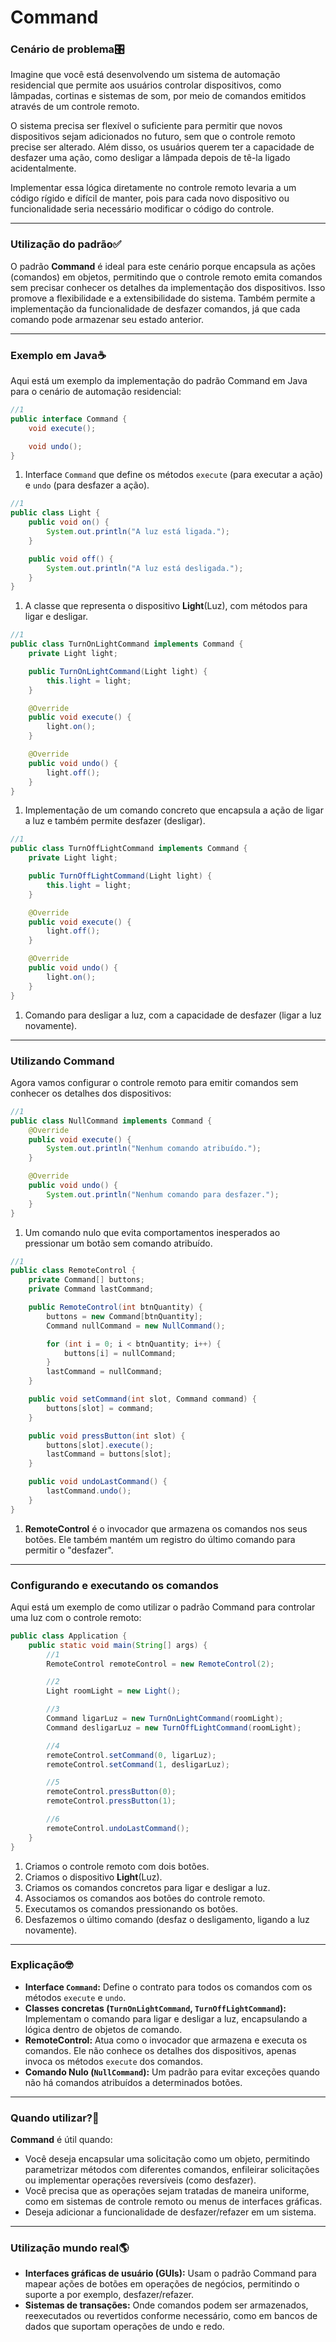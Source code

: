 # Command

### Cenário de problema🎛

Imagine que você está desenvolvendo um sistema de automação residencial que permite aos usuários controlar dispositivos, como lâmpadas, cortinas e sistemas de som, por meio de comandos emitidos através de um controle remoto. 

O sistema precisa ser flexível o suficiente para permitir que novos dispositivos sejam adicionados no futuro, sem que o controle remoto precise ser alterado. Além disso, os usuários querem ter a capacidade de desfazer uma ação, como desligar a lâmpada depois de tê-la ligado acidentalmente.

Implementar essa lógica diretamente no controle remoto levaria a um código rígido e difícil de manter, pois para cada novo dispositivo ou funcionalidade seria necessário modificar o código do controle. 

---

### Utilização do padrão✅

O padrão **Command** é ideal para este cenário porque encapsula as ações (comandos) em objetos, permitindo que o controle remoto emita comandos sem precisar conhecer os detalhes da implementação dos dispositivos. Isso promove a flexibilidade e a extensibilidade do sistema. Também permite a implementação da funcionalidade de desfazer comandos, já que cada comando pode armazenar seu estado anterior.

---

### Exemplo em Java☕

Aqui está um exemplo da implementação do padrão Command em Java para o cenário de automação residencial:

```java
//1
public interface Command {
    void execute();

    void undo();
}
```

1. Interface `Command` que define os métodos `execute` (para executar a ação) e `undo` (para desfazer a ação).

```java
//1
public class Light {
    public void on() {
        System.out.println("A luz está ligada.");
    }

    public void off() {
        System.out.println("A luz está desligada.");
    }
}
```

1. A classe que representa o dispositivo **Light**(Luz), com métodos para ligar e desligar.

```java
//1
public class TurnOnLightCommand implements Command {
    private Light light;

    public TurnOnLightCommand(Light light) {
        this.light = light;
    }

    @Override
    public void execute() {
        light.on();
    }

    @Override
    public void undo() {
        light.off();
    }
}
```

1. Implementação de um comando concreto que encapsula a ação de ligar a luz e também permite desfazer (desligar).

```java
//1
public class TurnOffLightCommand implements Command {
    private Light light;

    public TurnOffLightCommand(Light light) {
        this.light = light;
    }

    @Override
    public void execute() {
        light.off();
    }

    @Override
    public void undo() {
        light.on();
    }
}
```

1. Comando para desligar a luz, com a capacidade de desfazer (ligar a luz novamente).

---

### Utilizando Command

Agora vamos configurar o controle remoto para emitir comandos sem conhecer os detalhes dos dispositivos:

```java
//1
public class NullCommand implements Command {
    @Override
    public void execute() {
        System.out.println("Nenhum comando atribuído.");
    }

    @Override
    public void undo() {
        System.out.println("Nenhum comando para desfazer.");
    }
}
```

1. Um comando nulo que evita comportamentos inesperados ao pressionar um botão sem comando atribuído.

```java
//1
public class RemoteControl {
    private Command[] buttons;
    private Command lastCommand;

    public RemoteControl(int btnQuantity) {
        buttons = new Command[btnQuantity];
        Command nullCommand = new NullCommand();

        for (int i = 0; i < btnQuantity; i++) {
            buttons[i] = nullCommand;
        }
        lastCommand = nullCommand;
    }

    public void setCommand(int slot, Command command) {
        buttons[slot] = command;
    }

    public void pressButton(int slot) {
        buttons[slot].execute();
        lastCommand = buttons[slot];
    }

    public void undoLastCommand() {
        lastCommand.undo();
    }
}
```

1. **RemoteControl** é o invocador que armazena os comandos nos seus botões. Ele também mantém um registro do último comando para permitir o "desfazer".

---

### Configurando e executando os comandos

Aqui está um exemplo de como utilizar o padrão Command para controlar uma luz com o controle remoto:

```java
public class Application {
    public static void main(String[] args) {
        //1
        RemoteControl remoteControl = new RemoteControl(2);

        //2
        Light roomLight = new Light();

        //3
        Command ligarLuz = new TurnOnLightCommand(roomLight);
        Command desligarLuz = new TurnOffLightCommand(roomLight);

        //4
        remoteControl.setCommand(0, ligarLuz);
        remoteControl.setCommand(1, desligarLuz);

        //5
        remoteControl.pressButton(0);
        remoteControl.pressButton(1);

        //6
        remoteControl.undoLastCommand();
    }
}
```

1. Criamos o controle remoto com dois botões.
2. Criamos o dispositivo **Light**(Luz).
3. Criamos os comandos concretos para ligar e desligar a luz.
4. Associamos os comandos aos botões do controle remoto.
5. Executamos os comandos pressionando os botões.
6. Desfazemos o último comando (desfaz o desligamento, ligando a luz novamente).

---

### Explicação🤓

- **Interface `Command`:** Define o contrato para todos os comandos com os métodos `execute` e `undo`.
- **Classes concretas (`TurnOnLightCommand`, `TurnOffLightCommand`):** Implementam o comando para ligar e desligar a luz, encapsulando a lógica dentro de objetos de comando.
- **RemoteControl:** Atua como o invocador que armazena e executa os comandos. Ele não conhece os detalhes dos dispositivos, apenas invoca os métodos `execute` dos comandos.
- **Comando Nulo (`NullCommand`):** Um padrão para evitar exceções quando não há comandos atribuídos a determinados botões.

---

### Quando utilizar?🤔

**Command** é útil quando:
- Você deseja encapsular uma solicitação como um objeto, permitindo parametrizar métodos com diferentes comandos, enfileirar solicitações ou implementar operações reversíveis (como desfazer).
- Você precisa que as operações sejam tratadas de maneira uniforme, como em sistemas de controle remoto ou menus de interfaces gráficas.
- Deseja adicionar a funcionalidade de desfazer/refazer em um sistema.

---

### Utilização mundo real🌎

- **Interfaces gráficas de usuário (GUIs):** Usam o padrão Command para mapear ações de botões em operações de negócios, permitindo o suporte a por exemplo, desfazer/refazer.
- **Sistemas de transações:** Onde comandos podem ser armazenados, reexecutados ou revertidos conforme necessário, como em bancos de dados que suportam operações de undo e redo.